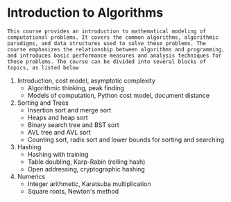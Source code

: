 # Introduction to Algorithms #

    This course provides an introduction to mathematical modeling of computational problems. It covers the common algorithms, algorithmic paradigms, and data structures used to solve these problems. The course emphasizes the relationship between algorithms and programming, and introduces basic performance measures and analysis techniques for these problems. The course can be divided into several blocks of topics, as listed below

1. Introduction, cost model, asymptotic complexity
    * Algorithmic thinking, peak finding
    * Models of computation, Python cost model, document distance
2. Sorting and Trees
    * Insertion sort and merge sort
    * Heaps and heap sort
    * Binary search tree and BST sort
    * AVL tree and AVL sort
    * Counting sort, radix sort and lower bounds for sorting and searching
3. Hashing
    * Hashing with training
    * Table doubling, Karp-Rabin (rolling hash)
    * Open addressing, cryptographic hashing
4. Numerics
    * Integer arithmetic, Karatsuba multiplication
    * Square roots, Newton's method

